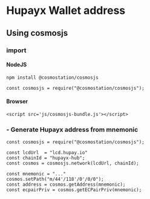 # Hupayx Wallet address

## Using cosmosjs

### import

#### NodeJS
```
npm install @cosmostation/cosmosjs

const cosmosjs = require("@cosmostation/cosmosjs");
```
#### Browser
```
<script src='js/cosmosjs-bundle.js'></script>
```

### - Generate Hupayx address from mnemonic
```
const cosmosjs = require("@cosmostation/cosmosjs");

const lcdUrl  = "lcd.hupay.io"
const chainId = "hupayx-hub";
const cosmos = cosmosjs.network(lcdUrl, chainId);

const mnemonic = "..."
cosmos.setPath("m/44'/118'/0'/0/0");
const address = cosmos.getAddress(mnemonic);
const ecpairPriv = cosmos.getECPairPriv(mnemonic);
```




